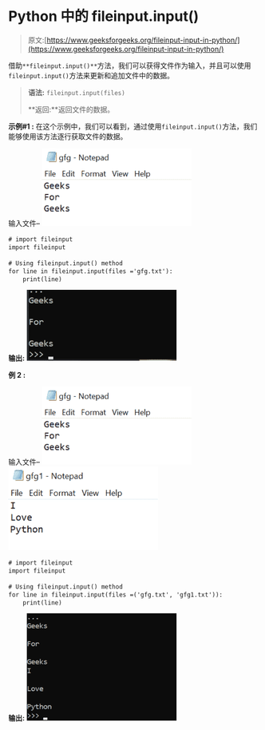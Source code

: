 # Python 中的 fileinput.input()

> 原文:[https://www.geeksforgeeks.org/fileinput-input-in-python/](https://www.geeksforgeeks.org/fileinput-input-in-python/)

借助`**fileinput.input()**`方法，我们可以获得文件作为输入，并且可以使用`fileinput.input()`方法来更新和追加文件中的数据。

> **语法:** `fileinput.input(files)`
> 
> **返回:**返回文件的数据。

**示例#1 :**
在这个示例中，我们可以看到，通过使用`fileinput.input()`方法，我们能够使用该方法逐行获取文件的数据。

输入文件–
![](img/e7034e25fe30e200e8ecdfede5b78620.png)

```
# import fileinput
import fileinput

# Using fileinput.input() method
for line in fileinput.input(files ='gfg.txt'):
    print(line)
```

**输出:**
![](img/f2ee36ef199340b0a55ab76f2d1fad44.png)

**例 2 :**

输入文件–
![](img/e7034e25fe30e200e8ecdfede5b78620.png)![](img/d98f03452927aa0a099f5712ecc2f727.png)

```
# import fileinput
import fileinput

# Using fileinput.input() method
for line in fileinput.input(files =('gfg.txt', 'gfg1.txt')):
    print(line)
```

**输出:**
![](img/e815122962f9b3af6085eba0257a5875.png)